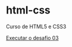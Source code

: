 # html-css
 Curso de HTML5 e CSS3

<a href="https://scheermatt.github.io/html-css/desafios/desafios03/android.html">Executar o desafio 03</a>